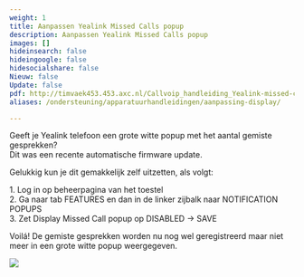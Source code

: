 ```yaml
---
weight: 1
title: Aanpassen Yealink Missed Calls popup
description: Aanpassen Yealink Missed Calls popup
images: []
hideinsearch: false
hideingoogle: false
hidesocialshare: false
Nieuw: false
Update: false
pdf: http://timvaek453.453.axc.nl/Callvoip_handleiding_Yealink-missed-calls-popup_121120MT.pdf
aliases: /ondersteuning/apparatuurhandleidingen/aanpassing-display/

---
```

Geeft je Yealink telefoon een grote witte popup met het aantal gemiste gesprekken?  
Dit was een recente automatische firmware update.

Gelukkig kun je dit gemakkelijk zelf uitzetten, als volgt:

1\. Log in op beheerpagina van het toestel  
2\. Ga naar tab FEATURES en dan in de linker zijbalk naar NOTIFICATION POPUPS  
3\. Zet Display Missed Call popup op DISABLED -> SAVE

Voilá! De gemiste gesprekken worden nu nog wel geregistreerd maar niet meer in een grote witte popup weergegeven.

![](https://res.cloudinary.com/callvoip/image/upload/v1605192547/unnamed_3_kqyu6m.jpg)
